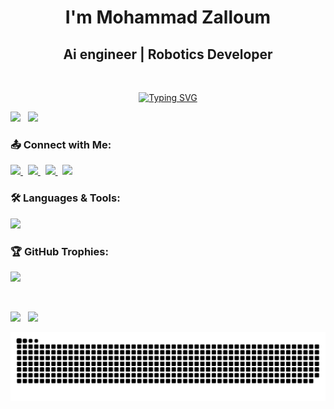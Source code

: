 <h1 align="center">I'm Mohammad Zalloum</h1>

<h2 align="center">Ai engineer | Robotics Developer</h2>
<br>

<p align="center">
  <a href="https://git.io/typing-svg" target="_blank" rel="noopener noreferrer">
    <img src="https://readme-typing-svg.herokuapp.com?font=Fira+Code&size=30&pause=1000&color=48EB78&center=true&width=435&lines=Hello+%2C+there!;this+is+mohammad+zalloum;Nice+to+meet+you!" alt="Typing SVG" />
  </a>
</p>

  <p>
    <a href="https://drive.google.com/file/d/1g7sKrpT0wg7DIbvunhGrIwlDhLtt0Y_m/view?usp=sharing">
      <img src="https://img.shields.io/badge/My CV-004520?style=flat-square&logo=googledrive&logoColor=white" style="height:32px; object-fit:contain;"/></a> &nbsp;
    <a href="https://mohammadzalloum.github.io/personal-portfolio/">
      <img src="https://img.shields.io/badge/My Portfolio-00307A?style=flat-square&logo=linkfire&logoColor=white" style="height:32px; object-fit:contain;"/></a>
  </p>


<h3 align="left">📤 Connect with Me:</h3>
<p align="left">
  <a href="mailto:mohammad.zalloum098@gmail.com" target="_blank" rel="noopener noreferrer">
    <img src="https://github.com/user-attachments/assets/1a97a051-cc24-4738-a7a2-3f53365a9e93" height="35"/>
  </a>&nbsp;

  <a href="https://www.linkedin.com/in/mohammad-zalloum-36158323b" target="_blank" rel="noopener noreferrer">
    <img src="https://raw.githubusercontent.com/rahuldkjain/github-profile-readme-generator/master/src/images/icons/Social/linked-in-alt.svg" height="45"/>
  </a>&nbsp;

  <a href="https://wa.me/962790996863?text=%D9%85%D8%B1%D8%AD%D8%A8%D9%8B%D8%A7%D8%8C%20%D8%A3%D8%B1%D9%8A%D8%AF%20%D8%A7%D9%84%D8%A7%D8%B3%D8%AA%D9%81%D8%B3%D8%A7%D8%B1%20%D8%B9%D9%86..." target="_blank" rel="noopener noreferrer">
    <img src="https://marketplace.canva.com/Vmp9Y/MAEvzQVmp9Y/1/tl/canva-whatsapp-status-icon-MAEvzQVmp9Y.png" height="45"/>
  </a>&nbsp;

  <a href="https://discord.com/users/mohammad7393" target="_blank" rel="noopener noreferrer">
    <img src="https://cdn-icons-png.flaticon.com/512/2111/2111370.png" height="45"/>
  </a>
</p>

<h3 align="left">🛠️ Languages & Tools:</h3>
<p align="left">
  <img src="https://go-skill-icons.vercel.app/api/icons?i=py,c,cpp,html,css,arduino,linux,pycharm"/>
</p>

<h3 align="left">🏆 GitHub Trophies:</h3>
<p align="left">
  <img src="https://github-profile-trophy.vercel.app/?username=mohammadzalloum&theme=onestar&row=1&column=7"/>
</p>

<br>

<p align="left">
  <img src="https://github-readme-stats.vercel.app/api/top-langs?username=mohammadzalloum&layout=compact&langs_count=6&theme=highcontrast" height="120"/> &nbsp;
  <img src="https://streak-stats.demolab.com/?user=mohammadzalloum&theme=radical" height="120"/>
</p>

<p align="left">
  <img src="https://raw.githubusercontent.com/platane/snk/output/github-contribution-grid-snake-dark.svg" alt="GitHub Snake" />
</p>
